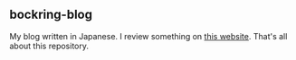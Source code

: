 ## bockring-blog
My blog written in Japanese.
I review something on [this website](https://bockring.github.io/bockring-blog/).
That's all about this repository.
